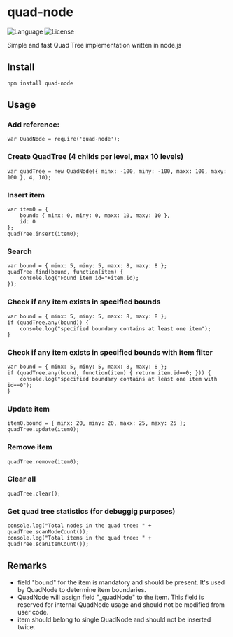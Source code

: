 ﻿# quad-node

![Language](https://img.shields.io/badge/language-node.js-yellow.svg)
![License](https://img.shields.io/badge/license-APACHE2-blue.svg)

Simple and fast Quad Tree implementation written in node.js

## Install
```
npm install quad-node
```

## Usage

### Add reference:
```
var QuadNode = require('quad-node');
```

### Create QuadTree (4 childs per level, max 10 levels)
```
var quadTree = new QuadNode({ minx: -100, miny: -100, maxx: 100, maxy: 100 }, 4, 10);
```

### Insert item
```
var item0 = {
	bound: { minx: 0, miny: 0, maxx: 10, maxy: 10 },
	id: 0
};
quadTree.insert(item0);
```


### Search
```
var bound = { minx: 5, miny: 5, maxx: 8, maxy: 8 };
quadTree.find(bound, function(item) {
	console.log("Found item id="+item.id);
});
```

### Check if any item exists in specified bounds
```
var bound = { minx: 5, miny: 5, maxx: 8, maxy: 8 };
if (quadTree.any(bound)) {
    console.log("specified boundary contains at least one item");
}
```

### Check if any item exists in specified bounds with item filter
```
var bound = { minx: 5, miny: 5, maxx: 8, maxy: 8 };
if (quadTree.any(bound, function(item) { return item.id==0; })) {
    console.log("specified boundary contains at least one item with id==0");
}
```


### Update item
```
item0.bound = { minx: 20, miny: 20, maxx: 25, maxy: 25 };
quadTree.update(item0);
```

### Remove item
```
quadTree.remove(item0);
```

### Clear all
```
quadTree.clear();
```

### Get quad tree statistics (for debuggig purposes)
```
console.log("Total nodes in the quad tree: " + quadTree.scanNodeCount());
console.log("Total items in the quad tree: " + quadTree.scanItemCount());
```

## Remarks

* field "bound" for the item is mandatory and should be present. It's used by QuadNode to determine item boundaries.
* QuadNode will assign field "_quadNode" to the item. This field is reserved for internal QuadNode usage and should not be modified from user code.
* item should belong to single QuadNode and should not be inserted twice. 
